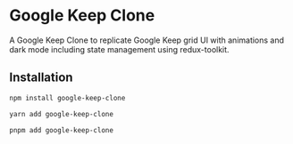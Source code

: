 # Google Keep Clone

A Google Keep Clone to replicate Google Keep grid UI with animations and dark mode including state management using redux-toolkit.

[](https://user-images.githubusercontent.com/52901335/224392291-2e6243f3-7ad1-49d5-b3d7-a667c830deb9.mov)

## Installation

```bash
npm install google-keep-clone

yarn add google-keep-clone

pnpm add google-keep-clone
```

